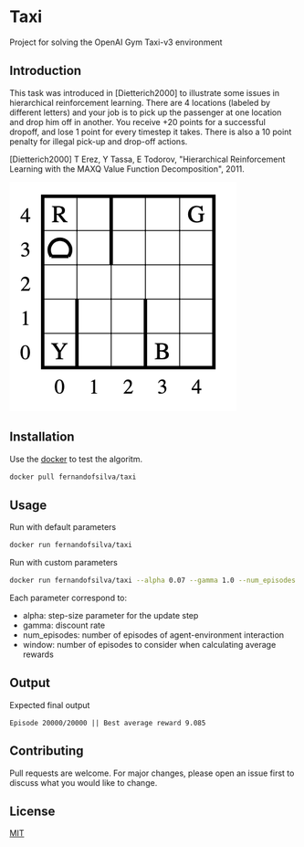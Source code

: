 # Taxi
Project for solving the OpenAI Gym Taxi-v3 environment

## Introduction

This task was introduced in [Dietterich2000] to illustrate some issues in hierarchical reinforcement learning. There are 4 locations (labeled by different letters) and your job is to pick up the passenger at one location and drop him off in another. You receive +20 points for a successful dropoff, and lose 1 point for every timestep it takes. There is also a 10 point penalty for illegal pick-up and drop-off actions.

[Dietterich2000] T Erez, Y Tassa, E Todorov, "Hierarchical Reinforcement Learning with the MAXQ Value Function Decomposition", 2011.

![](images/image.png)

## Installation

Use the [docker](https://www.docker.com) to test the algoritm.

```bash
docker pull fernandofsilva/taxi
```

## Usage

Run with default parameters

```bash
docker run fernandofsilva/taxi
```

Run with custom parameters

```bash
docker run fernandofsilva/taxi --alpha 0.07 --gamma 1.0 --num_episodes 20000 --window 100
```

Each parameter correspond to:

- alpha: step-size parameter for the update step
- gamma: discount rate
- num_episodes: number of episodes of agent-environment interaction
- window: number of episodes to consider when calculating average rewards

## Output

Expected final output

```
Episode 20000/20000 || Best average reward 9.085
```

## Contributing
Pull requests are welcome. For major changes, please open an issue first to discuss what you would like to change.

## License
[MIT](https://choosealicense.com/licenses/mit/)